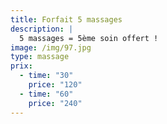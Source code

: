 ```yaml
---
title: Forfait 5 massages
description: |
  5 massages = 5ème soin offert !
image: /img/97.jpg
type: massage
prix:
  - time: "30"
    price: "120"
  - time: "60"
    price: "240"
---
```

